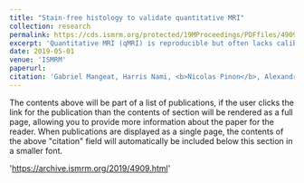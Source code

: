 ```yaml
---
title: "Stain-free histology to validate quantitative MRI"
collection: research
permalink: https://cds.ismrm.org/protected/19MProceedings/PDFfiles/4909.html
excerpt: 'Quantitative MRI (qMRI) is reproducible but often lacks calibration and/or specificity to the underlying microstructure. Light transmission optical histology of stained tissue is a popular method for validation, however, it is hampered by calibration issues and inhomogeneous penetration of staining agents. We propose a method to validate quantitative MRI metrics using stainless histology by utilizing the innate autofluorescence spectra of tissues when excited with ultraviolet laser. We demonstrate a proof-of-concept application of a qMRI validation pipeline on a pig spinal cord section with in vivo and ex vivo qMRI followed by histological autofluorescence microscopy to quantify myelin content.'
date: 2019-05-01
venue: 'ISMRM'
paperurl: 
citation: 'Gabriel Mangeat, Harris Nami, <b>Nicolas Pinon</b>, Alexandru Foias, Nikola Stikov, Tobias Granberg, Julien Cohen-Adad (2019). &quot;Stain-free histology to validate quantitative MRI&quot; <i>International Society for Magnetic Resonance in Medicine (ISMRM)</i>'
---
```


The contents above will be part of a list of publications, if the user clicks the link for the publication than the contents of section will be rendered as a full page, allowing you to provide more information about the paper for the reader. When publications are displayed as a single page, the contents of the above "citation" field will automatically be included below this section in a smaller font.


'https://archive.ismrm.org/2019/4909.html'
